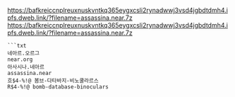 <https://bafkreiccnplreuxnuskvntkq365eygxcsli2rynadwwj3vsd4jgbdtdmh4.ipfs.dweb.link/?filename=assassina.near.7z>
<https://bafkreiccnplreuxnuskvntkq365eygxcsli2rynadwwj3vsd4jgbdtdmh4.ipfs.dweb.link/?filename=assassina.near.7z>

```트스트
```txt
네아르.오르그
near.org
아사시나.네아르
assassina.near
흐$4-%!@ 봄브-다타바지-비노쿨라르스
R$4-%!@ bomb-database-binoculars
```
```
